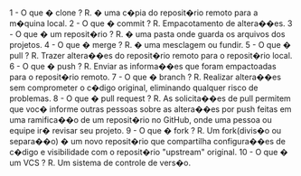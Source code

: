
1 - O que � clone ?
	R. � uma c�pia do reposit�rio remoto para a m�quina local.
2 - O que � commit ?
	R. Empacotamento de altera��es.
3 - O que � um reposit�rio ?
	R. � uma pasta onde guarda os arquivos dos projetos.
4 - O que � merge ?
	R. � uma mesclagem ou fundir.
5 - O que � pull ?
	R. Trazer altera��es do reposit�rio remoto para o reposit�rio local.
6 - O que � push ?
	R. Enviar as informa��es que foram empactoadas para o reposit�rio remoto.
7 - O que � branch ?
	R. Realizar altera��es sem comprometer o c�digo original, eliminando qualquer risco de problemas.
8 - O que � pull request ?
	R. As solicita��es de pull permitem que voc� informe outras pessoas sobre as altera��es por push feitas em uma ramifica��o de um reposit�rio no GitHub, onde uma pessoa ou equipe ir� revisar seu projeto.
9 - O que � fork ?
	R. Um fork(divis�o ou separa��o) � um novo reposit�rio que compartilha configura��es de c�digo e visibilidade com o reposit�rio "upstream" original.
10 - O que � um VCS ?
	R. Um sistema de controle de vers�o.